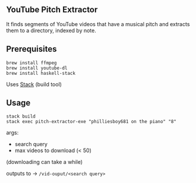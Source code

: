 YouTube Pitch Extractor
---

It finds segments of YouTube videos that have a musical pitch and extracts
them to a directory, indexed by note.


Prerequisites
----

	brew install ffmpeg
	brew install youtube-dl
    brew install haskell-stack

Uses [Stack](https://docs.haskellstack.org/en/stable/README/) (build tool)

Usage
----

    stack build
    stack exec pitch-extractor-exe "philliesboy681 on the piano" "8"


args:
- search query
- max videos to download (< 50)

(downloading can take a while)

outputs to -> `/vid-ouput/<search query>`
